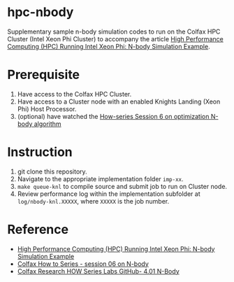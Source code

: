 # hpc-nbody

Supplementary sample n-body simulation codes to run on the Colfax HPC Cluster (Intel Xeon Phi Cluster) to accompany the article [High Performance Computing (HPC) Running Intel Xeon Phi: N-body Simulation Example](http://mathalope.co.uk/2017/09/07/high-performance-computing-hpc-on-intel-xeon-phi-n-body-simulation-example/).

# Prerequisite

1. Have access to the Colfax HPC Cluster.
2. Have access to a Cluster node with an enabled Knights Landing (Xeon Phi) Host Processor.
3. (optional) have watched the [How-series Session 6 on optimization N-body algorithm](https://colfaxresearch.com/how-series/#ses-06)

# Instruction

1. git clone this repository.
2. Navigate to the appropriate implementation folder `imp-xx`.
3. `make queue-knl` to compile source and submit job to run on Cluster node.
4. Review performance log within the implementation subfolder at `log/nbody-knl.XXXXX`, where `XXXXX` is the job number.

# Reference

- [High Performance Computing (HPC) Running Intel Xeon Phi: N-body Simulation Example](http://mathalope.co.uk/2017/09/07/high-performance-computing-hpc-on-intel-xeon-phi-n-body-simulation-example/)
- [Colfax How to Series - session 06 on N-body](https://colfaxresearch.com/how-series/#ses-06)
- [Colfax Research HOW Series Labs GitHub- 4.01 N-Body](https://github.com/ColfaxResearch/HOW-Series-Labs/tree/master/4/4.01-overview-nbody)
